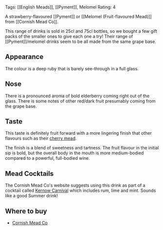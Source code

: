 Tags: [[English Meads]], [[Pyment]], Melomel
Rating: 4

A strawberry-flavoured [[Pyment]] or [[Melomel (Fruit-flavoured Mead)]] from [[Cornish Mead Co]].

This range of drinks is sold in 25cl and 75cl bottles, so we bought a few gift packs of the smaller ones to give each one a try! Their range of [[Pyment]]/melomel drinks seem to be all made from the same grape base.

## Appearance

The colour is a deep ruby that is barely see-through in a full glass.

## Nose

There is a pronounced aroma of bold elderberry coming right out of the glass. There is some notes of other red/dark fruit presumably coming from the grape base.

## Taste

This taste is definitely fruit forward with a more lingering finish
that other flavours such as their [cherry mead](/cornish-cherry-mead/).

The finish is a blend of sweetness and tartness. The fruit flavour in the initial sip is bold, but the overall body in the mouth is more medium-bodied compared to a powerful, full-bodied wine.

## Mead Cocktails

The Cornish Mead Co's website suggests using this drink as part of a
cocktail called [Kernow Carnival](https://www.cornishmead.co.uk/cocktails/kernow-carnival/) which includes rum, lime and mint. Sounds like a good Summer drink!

## Where to buy

- [Cornish Mead Co](https://www.cornishmead.co.uk/product/elderberry-mead/)
